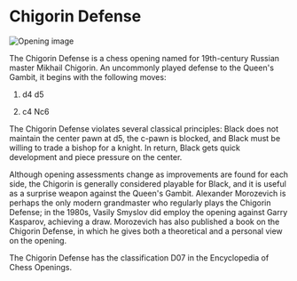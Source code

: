 # Chigorin Defense

![Opening image](https://www.thechesswebsite.com/wp-content/uploads/2014/12/chigorin-defense-featured.jpg)

The Chigorin Defense is a chess opening named for 19th-century Russian master Mikhail Chigorin. An uncommonly played defense to the Queen's Gambit, it begins with the following moves:



1. d4 d5

2. c4 Nc6

The Chigorin Defense violates several classical principles: Black does not maintain the center pawn at d5, the c-pawn is blocked, and Black must be willing to trade a bishop for a knight. In return, Black gets quick development and piece pressure on the center.

Although opening assessments change as improvements are found for each side, the Chigorin is generally considered playable for Black, and it is useful as a surprise weapon against the Queen's Gambit. Alexander Morozevich is perhaps the only modern grandmaster who regularly plays the Chigorin Defense; in the 1980s, Vasily Smyslov did employ the opening against Garry Kasparov, achieving a draw. Morozevich has also published a book on the Chigorin Defense, in which he gives both a theoretical and a personal view on the opening.

The Chigorin Defense has the classification D07 in the Encyclopedia of Chess Openings.